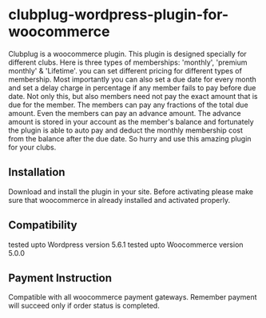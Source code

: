 # clubplug-wordpress-plugin-for-woocommerce

Clubplug is a woocommerce plugin. This plugin is designed specially for different clubs. Here is three types of memberships: 'monthly', 'premium monthly' & 'Lifetime'.
you can set different pricing for different types of membership. Most importantly you can also set a due date for every month and set a delay charge in percentage if any member fails to pay before due date.
Not only this, but also members need not pay the exact amount that is due for the member. The members can pay any fractions of the total due amount. 
Even the members can pay an advance amount. The advance amount is stored in your account as the member's balance and fortunately the plugin is able to auto pay and deduct the monthly membership cost from the balance after the due date.
So hurry and use this amazing plugin for your clubs.

## Installation

Download and install the plugin in your site. Before activating please make sure that woocommerce in already installed and activated properly.


## Compatibility

tested upto Wordpress version 5.6.1
tested upto Woocommerce version 5.0.0


## Payment Instruction

Compatible with all woocommerce payment gateways. Remember payment will succeed only if order status is completed.
